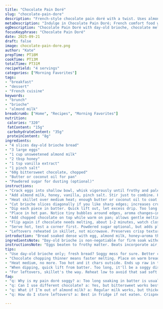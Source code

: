 ```yaml
---
title: "Chocolate Pain Doré"
slug: "chocolate-pain-dore"
description: "French-style chocolate pain doré with a twist. Uses almond milk instead of whole milk and honey replacing sugar for sweetness. Eggs beaten to frothy, helps lightness. Bread soaking time reduced for crisp edges yet tender center. Cooked on medium heat until bubbling scent and golden crisp crust. Serve immediately, melting chocolate aroma filling the kitchen. Alt: oat bread for nut-free, coconut oil in pan instead butter. Timing based on color cues, not clock. Avoid soggy mush—too long soaking kills texture. Simple but technique-sensitive comfort breakfast"
metaDescription: "Indulge in Chocolate Pain Doré; French comfort food with rich chocolate and almond milk twist, perfect breakfast treat."
ogDescription: "Chocolate Pain Doré with day-old brioche, chocolate melting atop—comfort breakfast with a sweet twist and crisp edges, serve hot."
focusKeyphrase: "Chocolate Pain Doré"
date: 2025-09-21
draft: false
image: chocolate-pain-dore.png
author: "Kate"
prepTime: PT18M
cookTime: PT13M
totalTime: PT31M
recipeYield: "4 servings"
categories: ["Morning Favorites"]
tags:
- "breakfast"
- "dessert"
- "French cuisine"
keywords:
- "brunch"
- "brioche"
- "almond milk"
breadcrumb: ["Home", "Recipes", "Morning Favorites"]
nutrition: 
 calories: "320"
 fatContent: "15g"
 carbohydrateContent: "35g"
 proteinContent: "8g"
ingredients:
- "4 slices day-old brioche bread"
- "3 large eggs"
- "1 cup unsweetened almond milk"
- "2 tbsp honey"
- "1 tsp vanilla extract"
- "1 pinch salt"
- "60g bittersweet chocolate, chopped"
- "Butter or coconut oil for pan"
- "Powdered sugar for dusting (optional)"
instructions:
- "Crack eggs into shallow bowl, whisk vigorously until frothy and pale. Adds air, yields tender texture without heaviness."
- "Add almond milk, honey, vanilla, pinch salt. Stir just to combine. Honey integrates easier warm; no clumps."
- "Heat skillet over medium heat; enough butter or coconut oil to coat surface. You want sizzles as bread hits pan but no smoke."
- "Cut brioche slices diagonally if you like sharp edges; increases crust surface area. Bread must be day-old—too fresh, it'll collapse soaked."
- "Dip each piece in batter. Quick lift out, let excess drip. Too long soaks means soggy nightmare later."
- "Place in hot pan. Notice tiny bubbles around edges, aroma changes—in a minute or two, flip. Color is golden brown, not burnt or pale."
- "Add chopped chocolate on top while warm on pan; allows gentle melting without full cooking loss of texture."
- "Flip again if chocolate needs melting, about 1-2 minutes, watch closely. Crispy exterior, soft pillowy inside. Pinch feel confirms doneness."
- "Serve hot, test a corner first. Powdered sugar optional, but adds pleasant contrast."
- "Leftovers reheated in skillet, not microwave. Preserves crisp texture."
introduction: "Bread soaked dense with egg, almond milk, honey—aroma thickens as pan heats. That snatch of vanilla drifts, mingling with faint chocolate scent right before flipping. Brioche holds up well if day-old; fresh bread turns into gluten mush, soggy disaster. Key is spotting those little bubbles curling at edges, crust taking golden hue. Chocolate chopping finely releases just enough richness without sinking into batter heap. Butter bubbling slightly then browning around edges, signals good crisp underway. Don’t fear smaller tweaks—honey replaces sugar here for subtle depth, almond milk cuts dairy weight. Crank heat too high? Char faster, raw insides, no thanks. Patience, watch and listen. Pancake flip but heartier. Quick breakfast game changer."
ingredientsNote: "Day-old brioche is non-negotiable for firm soak without turn to paste. Alternative breads? Oat or sourdough for different flavor, but texture different—test soak time. Almond milk substitutes cow’s milk for lighter, less lactose risk, coconut milk can be richer. Honey used over sugar to avoid grainy texture while adding moisture and subtle floral notes; maple syrup works but thins batter, so slightly reduce liquid. Butter preferred for frying; coconut oil is great vegan, watch heat as it smokes faster and burns. Chocolate chopped thinner melts fast but won’t dissolve entirely. Salt essential to balance sweetness and intensify flavor layers. Vanilla extract anchors, don’t skip. Adjustable based on pantry reality."
instructionsNote: "Eggs beaten to frothy matter. Beats incorporate air, making crust crispier without weight settling heavy. Almond milk warms quickly in batter; honey dissolves better. Pan temp critical: medium, not high or low. Too hot—exterior blackens, interior gooey. Too low—pale, soggy, no crust. Dip bread, shake off excess —patience stops mush. Look closely for tiny edge bubbles starting to froth bubbles—sign batter cooked through. Flip quickly but carefully, avoid breaking tender bread. Chocolate scattering on bread in pan allows gentle melting without burning. Watch close last flip, 1-2 minutes max, chocolate going semi-glossy. Texture check with fingertip—springy, not mush. Powdered sugar optional, gives crunch contrast and brightness visually. Reheat recommended on skillet, low heat, crisp restoration avoided by microwave. Practice timing by sight and feel, not ticking clock."
tips:
- "Use day-old brioche only; fresh bread? Soggy mess for sure. Better crust and soak time if older. Just the right texture matters. Adjust soak time based on bread type. Sourdough? Test with shorter dips, dense."
- "Chocolate chopping thinner means faster melting. Place on warm bread, not too long in pan; not too thick or it sinks. Crust still matters. Choosing bittersweet? Helps prevent burnt taste. Watch closely as it melts."
- "Heat medium, no more. Too hot and it chars outside. Ends up raw in the middle? Not what you want. Listen for sizzling; should sing, not scream. Patience pays off here. It's a balance of heat."
- "When dipping, quick lift from batter. Too long, it'll be a soggy disaster. Shake off excess—don't be shy. Those little bubbles? A sign it's time to flip. Must check color; golden, not burned."
- "For leftovers, skillet's the way. Reheat low to avoid that sad soft texture in microwave. Skip the microwave if you can—keeps crisp better. Use just a bit of oil, refresh texture."
faq:
- "q: Why is my pain doré soggy? a: Too long soaking in batter is usual suspect. You want quick dips, not letting sit. Day-old bread holds up; fresh collapse, messy. Too little cooking time happens too; color is your friend."
- "q: Can I use different chocolate? a: Yes, but bittersweet works best for balance. Milk chocolate? Too sweet generally. Dark? Adjust honey, not over-sweet, just right; consider level of richness in flavor profile."
- "q: What if I’m out of almond milk? a: Regular milk works, but thicker. Oat milk can work too, little richness. Coconut milk risk’s in higher fat; maybe lighter blend if so. Texture will vary; a test is always good."
- "q: How do I store leftovers? a: Best in fridge if not eaten. Crispness wanes quickly, but you can try reheating; skillet again, keeps some texture. If microwave used, expect soggy pieces. Eat quick if fresh, savor."

---
```

